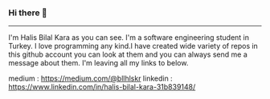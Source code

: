 ### Hi there 👋
<hr>


I'm Halis Bilal Kara as you can see. I'm a software engineering student in Turkey. I love programming any kind.I have created wide variety of repos in this github account you can look at them and you can always send me a message about them. I'm leaving all my links to below.

medium : https://medium.com/@bllhlskr
linkedin : https://www.linkedin.com/in/halis-bilal-kara-31b839148/
